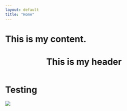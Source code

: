 ```yaml
---
layout: default
title: "Home"
---
```


  <h1>This is my content.</h1>

<header class="header">

  <h1>This is my header</h1>

</header>

  <h1>Testing</h1>
  <img src="/assets/img/jerusalem-1712855_1920.jpg">
  
